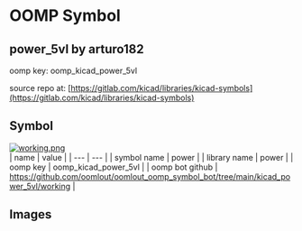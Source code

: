 # OOMP Symbol  
## power_5vl  by arturo182  
  
oomp key: oomp_kicad_power_5vl  
  
source repo at: [https://gitlab.com/kicad/libraries/kicad-symbols](https://gitlab.com/kicad/libraries/kicad-symbols)  
## Symbol  
  
[![working.png](working_600.png)](working.png)  
| name | value | 
| --- | --- | 
| symbol name | power | 
| library name | power | 
| oomp key | oomp_kicad_power_5vl | 
| oomp bot github | https://github.com/oomlout/oomlout_oomp_symbol_bot/tree/main/kicad_power_5vl/working | 
## Images  
